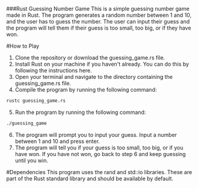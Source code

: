 ###Rust Guessing Number Game
This is a simple guessing number game made in Rust. The program generates a random number between 1 and 10, and the user has to guess the number. The user can input their guess and the program will tell them if their guess is too small, too big, or if they have won.

#How to Play
1. Clone the repository or download the guessing_game.rs file.
2. Install Rust on your machine if you haven't already. You can do this by following the instructions here.
3. Open your terminal and navigate to the directory containing the guessing_game.rs file.
4. Compile the program by running the following command:
```bash
rustc guessing_game.rs
```
5. Run the program by running the following command:
```bash
./guessing_game
```
6. The program will prompt you to input your guess. Input a number between 1 and 10 and press enter.
7. The program will tell you if your guess is too small, too big, or if you have won. If you have not won, go back to step 6 and keep guessing until you win.

#Dependencies
This program uses the rand and std::io libraries. These are part of the Rust standard library and should be available by default.
